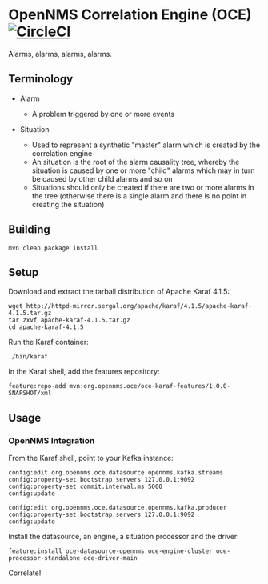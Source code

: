 # OpenNMS Correlation Engine (OCE) [![CircleCI](https://circleci.com/gh/OpenNMS/oce.svg?style=svg)](https://circleci.com/gh/OpenNMS/oce)

Alarms, alarms, alarms, alarms.

## Terminology

* Alarm
   * A problem triggered by one or more events

* Situation
   * Used to represent a synthetic "master" alarm which is created by the correlation engine
   * An situation is the root of the alarm causality tree, whereby the situation is caused by one or more "child" alarms which may in turn be caused by other child alarms and so on
   * Situations should only be created if there are two or more alarms in the tree (otherwise there is a single alarm and there is no point in creating the situation)

## Building

```
mvn clean package install
```

## Setup

Download and extract the tarball distribution of Apache Karaf 4.1.5:
```
wget http://httpd-mirror.sergal.org/apache/karaf/4.1.5/apache-karaf-4.1.5.tar.gz
tar zxvf apache-karaf-4.1.5.tar.gz
cd apache-karaf-4.1.5
```

Run the Karaf container:
```
./bin/karaf
```

In the Karaf shell, add the features repository:
```
feature:repo-add mvn:org.opennms.oce/oce-karaf-features/1.0.0-SNAPSHOT/xml
```

## Usage

### OpenNMS Integration

From the Karaf shell, point to your Kafka instance:
```
config:edit org.opennms.oce.datasource.opennms.kafka.streams
config:property-set bootstrap.servers 127.0.0.1:9092
config:property-set commit.interval.ms 5000
config:update
```

```
config:edit org.opennms.oce.datasource.opennms.kafka.producer
config:property-set bootstrap.servers 127.0.0.1:9092
config:update
```

Install the datasource, an engine, a situation processor and the driver:
```
feature:install oce-datasource-opennms oce-engine-cluster oce-processor-standalone oce-driver-main
```

Correlate!

